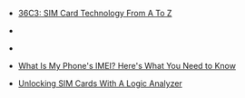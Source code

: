 
* [36C3: SIM Card Technology From A To Z](https://hackaday.com/2019/12/30/36c3-sim-card-technology-from-a-to-z/)
* []()
* []()

* [What Is My Phone's IMEI? Here's What You Need to Know](https://www.makeuseof.com/tag/phones-imei-makeuseof-explains/)



* [Unlocking SIM Cards With A Logic Analyzer](https://hackaday.com/2020/01/02/unlocking-sim-cards-with-a-logic-analyzer/)
